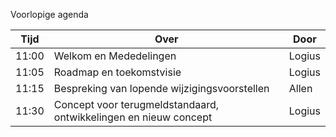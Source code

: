 Voorlopige agenda

|  Tijd  | Over                                         | Door   |
|--------|----------------------------------------------|--------|
|  11:00 | Welkom en Mededelingen                       | Logius |
|  11:05 | Roadmap en toekomstvisie                     | Logius |
|  11:15 | Bespreking van lopende wijzigingsvoorstellen | Allen  |
|  11:30 | Concept voor terugmeldstandaard, ontwikkelingen en nieuw concept | Logius |

